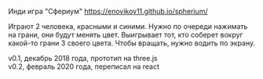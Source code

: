 Инди игра "Сфериум" https://enovikov11.github.io/spherium/

Играют 2 человека, красными и синими. Нужно по очереди нажимать на грани, они будут менять цвет. Выигрывает тот, кто соберет вокруг какой-то грани 3 своего цвета. Чтобы вращать, нужно водить по экрану.

v0.1, декабрь 2018 года, прототип на three.js  
v0.2, февраль 2020 года, переписал на react
